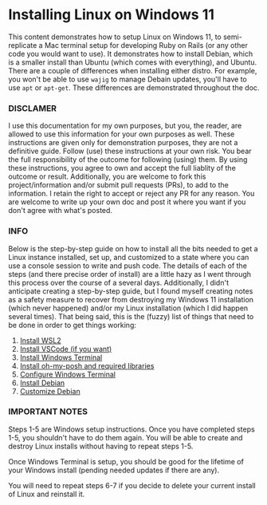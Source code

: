 # Installing Linux on Windows 11

This content demonstrates how to setup Linux on Windows 11, to semi-replicate a Mac terminal setup for developing Ruby on Rails (or any other code you would want to use). It demonstrates how to install Debian, which is a smaller install than Ubuntu (which comes with everything), and Ubuntu. There are a couple of differences when installing either distro. For example, you won't be able to use `wajig` to manage Debain updates, you'll have to use `apt` or `apt-get`. These differences are demonstrated throughout the doc.

### DISCLAMER

I use this documentation for my own purposes, but you, the reader, are allowed to use this information for your own purposes as well. These instructions are given only for demonstration purposes, they are not a definitive guide. Follow (use) these instructions at your own risk. You bear the full responsibility of the outcome for following (using) them. By using these instructions, you agree to own and accept the full liablity of the outcome or result. Additionally, you are welcome to fork this project/information and/or submit pull requests (PRs), to add to the information. I retain the right to accept or reject any PR for any reason. You are welcome to write up your own doc and post it where you want if you don't agree with what's posted.

### INFO
Below is the step-by-step guide on how to install all the bits needed to get a Linux instance installed, set up, and customized to a state where you can use a console session to write and push code. The details of each of the steps (and there precise order of install) are a little hazy as I went through this process over the course of a several days. Additionally, I didn't anticipate creating a step-by-step guide, but I found myself creating notes as a safety measure to recover from destroying my Windows 11 installation (which never happened) and/or my Linux installation (which I did happen several times). That being said, this is the (fuzzy) list of things that need to be done in order to get things working:

1. [Install WSL2](https://github.com/scott-knight/linux-on-windows-11/blob/main/install-wsl2.md)
2. [Install VSCode (if you want)](https://github.com/scott-knight/linux-on-windows-11/blob/main/install-vscode.md)
3. [Install Windows Terminal](https://github.com/scott-knight/linux-on-windows-11/blob/main/install-windows-terminal.md)
4. [Install oh-my-posh and required libraries](https://github.com/scott-knight/linux-on-windows-11/blob/main/Install%20oh-my-posh-and-required-libraries.md)
5. [Configure Windows Terminal](https://github.com/scott-knight/linux-on-windows-11/blob/main/configure-windows-terminal.md)
6. [Install Debian](https://github.com/scott-knight/linux-on-windows-11/blob/main/install-debian.md)
7. [Customize Debian](https://github.com/scott-knight/linux-on-windows-11/blob/main/customize-linux.md)

### IMPORTANT NOTES

Steps 1-5 are Windows setup instructions. Once you have completed steps 1-5, you shouldn't have to do them again. You will be able to create and destroy Linux  installs without having to repeat steps 1-5. 

Once Windows Terminal is setup, you should be good for the lifetime of your Windows install (pending needed updates if there are any).

You will need to repeat steps 6-7 if you decide to delete your current install of Linux and reinstall it.
